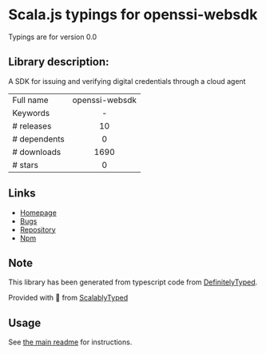 
# Scala.js typings for openssi-websdk

Typings are for version 0.0

## Library description:
A SDK for issuing and verifying digital credentials through a cloud agent

|                    |                 |
| ------------------ | :-------------: |
| Full name          | openssi-websdk |
| Keywords           | - |
| # releases         | 10 |
| # dependents       | 0 |
| # downloads        | 1690 |
| # stars            | 0 |

## Links
- [Homepage](https://github.com/IBM-Blockchain-Identity/openssi-websdk#readme)
- [Bugs](https://github.com/IBM-Blockchain-Identity/openssi-websdk/issues)
- [Repository](https://github.com/IBM-Blockchain-Identity/openssi-websdk)
- [Npm](https://www.npmjs.com/package/openssi-websdk)
    


## Note
This library has been generated from typescript code from [DefinitelyTyped](https://definitelytyped.org).

Provided with :purple_heart: from [ScalablyTyped](https://github.com/oyvindberg/ScalablyTyped)

## Usage
See [the main readme](../../readme.md) for instructions.


